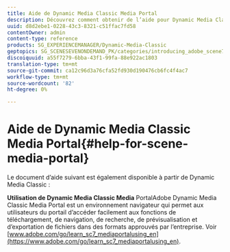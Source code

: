```yaml
---
title: Aide de Dynamic Media Classic Media Portal
description: Découvrez comment obtenir de l’aide pour Dynamic Media Classic Media Portal.
uuid: d8d2ebe1-0228-43c3-8321-c51ffac7fd58
contentOwner: admin
content-type: reference
products: SG_EXPERIENCEMANAGER/Dynamic-Media-Classic
geptopics: SG_SCENESEVENONDEMAND_PK/categories/introducing_adobe_scene7
discoiquuid: a55f7279-6bba-43f1-99fa-88e922ac1803
translation-type: tm+mt
source-git-commit: ca12c96d3a76cfa52fd930d190476cb6fc4f4ac7
workflow-type: tm+mt
source-wordcount: '82'
ht-degree: 0%

---
```



# Aide de Dynamic Media Classic Media Portal{#help-for-scene-media-portal}

Le document d’aide suivant est également disponible à partir de Dynamic Media Classic :

**Utilisation de Dynamic Media Classic Media** PortalAdobe Dynamic Media Classic Media Portal est un environnement navigateur qui permet aux utilisateurs du portail d’accéder facilement aux fonctions de téléchargement, de navigation, de recherche, de prévisualisation et d’exportation de fichiers dans des formats approuvés par l’entreprise. Voir [www.adobe.com/go/learn_sc7_mediaportalusing_en](https://www.adobe.com/go/learn_sc7_mediaportalusing_en).
